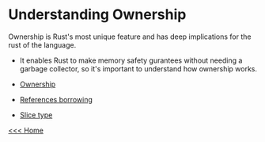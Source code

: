 # Understanding Ownership

Ownership is Rust's most unique feature and has deep implications for the rust of the language.

- It enables Rust to make memory safety gurantees without needing a garbage collector, so it's important to understand how ownership works.

- [Ownership](101-ownership/README.md)
- [References borrowing](102-references-borrowing/README.md)
- [Slice type](103-slice-type/README.md)

[<<< Home](../README.md)
